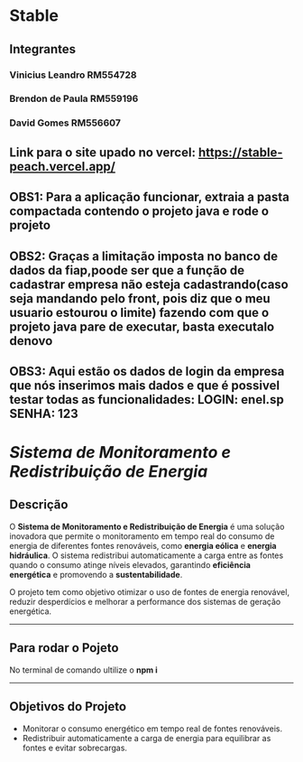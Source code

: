# **Stable**
## Integrantes

### Vinicius Leandro RM554728
### Brendon de Paula RM559196
### David Gomes RM556607
## Link para o site upado no vercel: https://stable-peach.vercel.app/
## OBS1: Para a aplicação funcionar, extraia a pasta compactada contendo o projeto java e rode o projeto
## OBS2: Graças a limitação imposta no banco de dados da fiap,poode ser que a função de cadastrar empresa não esteja cadastrando(caso seja mandando pelo front, pois diz que o meu usuario estourou o limite) fazendo com que o projeto java pare de executar, basta executalo denovo 
## OBS3: Aqui estão os dados de login da empresa que nós inserimos mais dados e que é possivel testar todas as funcionalidades: LOGIN: enel.sp SENHA: 123
# *Sistema de Monitoramento e Redistribuição de Energia*

## **Descrição**
O **Sistema de Monitoramento e Redistribuição de Energia** é uma solução inovadora que permite o monitoramento em tempo real do consumo de energia de diferentes fontes renováveis, como **energia eólica** e **energia hidráulica**. O sistema redistribui automaticamente a carga entre as fontes quando o consumo atinge níveis elevados, garantindo **eficiência energética** e promovendo a **sustentabilidade**.

O projeto tem como objetivo otimizar o uso de fontes de energia renovável, reduzir desperdícios e melhorar a performance dos sistemas de geração energética.

---
## **Para rodar o Pojeto** 

No terminal de comando ultilize o **npm i**

---

## **Objetivos do Projeto**
- Monitorar o consumo energético em tempo real de fontes renováveis.
- Redistribuir automaticamente a carga de energia para equilibrar as fontes e evitar sobrecargas.


